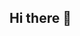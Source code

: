 ## Hi there 👋

<!--
**jjoseph-anderson/jjoseph-anderson** is a ✨ _special_ ✨ repository because its `README.md` (this file) appears on your GitHub profile.

plugin_topics

My name is Joseph Anderson. 
